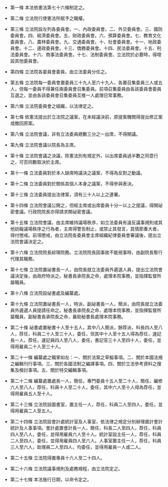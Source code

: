 * 第一條 本法依憲法第七十六條制定之。

* 第二條 立法院行使憲法所賦予之職權。

* 第三條 立法院設左列各委員會。一、內政委員會。二、外交委員會。三、國防委員會。四、經濟委員會。五、財政委員會。六、預算委員會。七、教育文化委員會。八、農林委員會。九、交通委員會。十、社會委員會。十一、地政委員會。十二、邊政委員會。十三、僑務委員會。十四、民法委員會。十五、刑法委員會。十六、商事法委員會。十七、法制委員會。立法院於必要時，得增設其他委員會。

* 第四條 立法院各委員會委員，由立法委員分任之。

* 第五條 立法院每一委員會置委員三十九人至六十九人，各置召集委員三人或五人，但每一委員不得兼任兩委員會召集委員。前項召集委員由各該委員會委員互選之，並由各該委員會召集委員互推一人處理日常事務。

* 第六條 立法院委員會之組織，以法律定之。

* 第七條 依憲法提出於立法院之議案，在未經議決前，原提案機關得提出修正案或撤回原案。

* 第八條 立法院會議，非有立法委員總數三分之一出席，不得開議。

* 第九條 立法院會議以院長為主席。

* 第十條 立法院會議之決議，除憲法別有規定外，以出席委員過半數之同意行之，可否同數取決於主席。

* 第十一條 立法委員對於本人缺席時議決之議案，不得為反對之動議。

* 第十二條 立法委員對於關係其個人本身之議案，不得參與表決。

* 第十三條 立法委員提出法律案，須有三十人以上之連署。

* 第十四條 立法院會議公開之，但經主席或出席委員十分一以上之提議，得開祕密會議。行政院院長亦得請求開祕密會議。

* 第十五條 立法院會議，由主席維持議場秩序，如立法委員有違反議事規則或其他妨礙議場秩序之行為者，主席得警告制止，或禁止其發言，其情節重大者，得付懲戒。前項懲戒，由立法院各委員會主席組織紀律委員會審議後，提出立法院會議決定之。

* 第十六條 立法院院長綜理院務。立法院院長因事故不能視事時，由副院長暫行代理其職務。

* 第十七條 立法院置祕書長一人，由院長就立法委員外遴選人員，提出立法院會議決定後，由政府特派之。秘書長承院長之命，處理本院事務，並指揮監督所屬職員。

* 第十八條 立法院設祕書處及編纂處。

* 第十九條 立法院置祕書長一人，特派，副祕書長一人，簡派，由院長就立法委員外遴選人員提請任命之。秘書長承院長之命，處理本院事務，並指揮監督所屬職員，副秘書長承院長之命，襄助秘書長處理本院事務。

* 第二十條 祕書處置秘書十人至十五人，其中八人簡派，餘荐派，科長四人至八人，荐任，科員二十人至三十人，委任，但其中十人至十五人得為荐任，速記長一人，荐任，速記員四人至八人，委任，書記官三十人至四十人，委任，並得用雇員二十人至三十人。

* 第二十一條 編纂處之職掌如左：一、關於法案之草擬事項。二、關於本國法規之編輯刊行事項。三、關於各國法制之編譯事項。四、關於立法參考資料之搜集及檢討事項。五、關於特交編輯事項。

* 第二十二條 編纂處置處長一人，簡任，專門委員十五人至二十人，簡任，編修六人至八人，荐任，科員十人至二十人，委任，其中六人至十人得為荐任，並得用雇員五人至十人。

* 第二十三條 立法院設圖書室，置主任一人，荐任，科員二人至四人，委任，並得用雇員二人至五人。

* 第二十四條 立法院設會計處統計室及人事室，依法律之規定分別辦理歲計會計統計及人事事項。會計處置會計長一人，簡任，科長二人至四人，荐任，科員四人至八人，委任，並得用雇員六人至十人。統計室設主任一人，荐任，科員二人至四人，委任，並得用雇員四人至六人。人事室置主任一人，荐任，科員三人至六人，助理員二人至四人，均委任，並得用雇員一人或二人。

* 第二十五條 立法院得置專員十六人至二十四人。

* 第二十六條 立法院議事規則及處務規程，由立法院定之。

* 第二十七條 本法施行日期，以命令定之。

